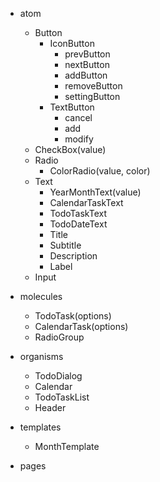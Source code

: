 - atom
	- Button
		- IconButton
			- prevButton
			- nextButton
			- addButton
			- removeButton
			- settingButton
		- TextButton
			- cancel
			- add
			- modify
	- CheckBox(value)
	- Radio
		- ColorRadio(value, color)
	- Text
		- YearMonthText(value)
		- CalendarTaskText
		- TodoTaskText
		- TodoDateText
		- Title
		- Subtitle
		- Description
		- Label
	- Input

- molecules
	- TodoTask(options)
	- CalendarTask(options)
	- RadioGroup

- organisms
	- TodoDialog
	- Calendar
	- TodoTaskList
	- Header


- templates
	- MonthTemplate

- pages